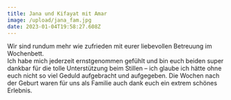 ```yaml
---
title: Jana und Kifayat mit Amar
image: /upload/jana_fam.jpg
date: 2023-01-04T19:58:27.608Z
---
```

Wir sind rundum mehr wie zufrieden mit eurer liebevollen Betreuung im Wochenbett.\
Ich habe mich jederzeit ernstgenommen gefühlt und bin euch beiden super dankbar für die tolle Unterstützung beim Stillen – ich glaube ich hätte ohne euch nicht so viel Geduld aufgebracht und aufgegeben. Die Wochen nach der Geburt waren für uns als Familie auch dank euch ein extrem schönes Erlebnis.